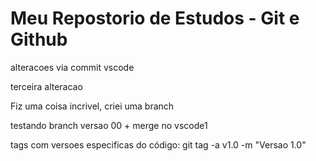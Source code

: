 # Meu Repostorio de Estudos - Git e Github

alteracoes via commit vscode

terceira alteracao

Fiz uma coisa incrivel, criei uma branch

testando branch versao 00 + merge no vscode1

tags com versoes especificas do código:
    git tag -a v1.0 -m "Versao 1.0"
